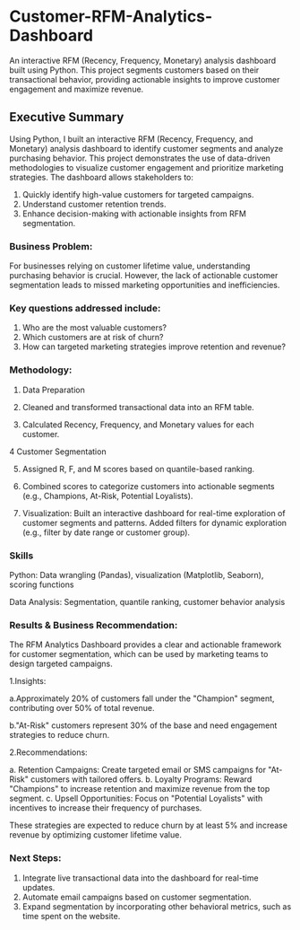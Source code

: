 # Customer-RFM-Analytics-Dashboard

An interactive RFM (Recency, Frequency, Monetary) analysis dashboard built using Python. This project segments customers based on their transactional behavior, providing actionable insights to improve customer engagement and maximize revenue.

## Executive Summary

Using Python, I built an interactive RFM (Recency, Frequency, and Monetary) analysis dashboard to identify customer segments and analyze purchasing behavior. This project demonstrates the use of data-driven methodologies to visualize customer engagement and prioritize marketing strategies.
The dashboard allows stakeholders to:

1. Quickly identify high-value customers for targeted campaigns.
2. Understand customer retention trends.
3. Enhance decision-making with actionable insights from RFM segmentation.

### Business Problem:

For businesses relying on customer lifetime value, understanding purchasing behavior is crucial. However, the lack of actionable customer segmentation leads to missed marketing opportunities and inefficiencies.

### Key questions addressed include:

1. Who are the most valuable customers?
2. Which customers are at risk of churn?
3. How can targeted marketing strategies improve retention and revenue?

### Methodology:

1. Data Preparation

2. Cleaned and transformed transactional data into an RFM table.

3. Calculated Recency, Frequency, and Monetary values for each customer.

4 Customer Segmentation

5. Assigned R, F, and M scores based on quantile-based ranking.

6. Combined scores to categorize customers into actionable segments (e.g., Champions, At-Risk, 
   Potential Loyalists).
  
7. Visualization:
   Built an interactive  dashboard for real-time exploration of customer segments and patterns.
   Added filters for dynamic exploration (e.g., filter by date range or customer group).

### Skills

Python: Data wrangling (Pandas), visualization (Matplotlib, Seaborn), scoring functions

Data Analysis: Segmentation, quantile ranking, customer behavior analysis

### Results & Business Recommendation:

The RFM Analytics Dashboard provides a clear and actionable framework for customer segmentation, which can be used by marketing teams to design targeted campaigns.

1.Insights:

  a.Approximately 20% of customers fall under the "Champion" segment, contributing over 50% of 
    total revenue.
  
  b."At-Risk" customers represent 30% of the base and need engagement strategies to reduce 
     churn.
  
  2.Recommendations:

   a. Retention Campaigns: Create targeted email or SMS campaigns for "At-Risk" customers with 
      tailored offers.
   b. Loyalty Programs: Reward "Champions" to increase retention and maximize revenue from the 
      top segment.
   c. Upsell Opportunities: Focus on "Potential Loyalists" with incentives to increase their 
      frequency of purchases.

   These strategies are expected to reduce churn by at least 5% and increase revenue by 
   optimizing customer lifetime value.

### Next Steps:

1. Integrate live transactional data into the dashboard for real-time updates.
2. Automate email campaigns based on customer segmentation.
3. Expand segmentation by incorporating other behavioral metrics, such as time spent on the 
   website.
